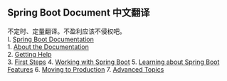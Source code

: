 ## Spring Boot Document 中文翻译  
不定时、定量翻译。不盈利应该不侵权吧。  
I. [Spring Boot Documentation](https://github.com/icoreman/SpringBootDocument/tree/master/Spring%20Boot%20Documentation)  
	1. [About the Documentation](https://github.com/icoreman/SpringBootDocument/blob/master/Spring%20Boot%20Documentation/1.%20About%20the%20Documentation.md)  
	2. [Getting Help](https://github.com/icoreman/SpringBootDocument/blob/master/Spring%20Boot%20Documentation/2.%20Getting%20Help.md)  
	3. [First Steps](https://github.com/icoreman/SpringBootDocument/blob/master/Spring%20Boot%20Documentation/3.%20First%20Steps.md)
	4. [Working with Spring Boot](https://github.com/icoreman/SpringBootDocument/blob/master/Spring%20Boot%20Documentation/4.%20Working%20with%20Spring%20Boot.md)
	5. [Learning about Spring Boot Features](https://github.com/icoreman/SpringBootDocument/blob/master/Spring%20Boot%20Documentation/5.%20Learning%20about%20Spring%20Boot%20Features.md)
	6. [Moving to Production](https://github.com/icoreman/SpringBootDocument/blob/master/Spring%20Boot%20Documentation/6.%20Moving%20to%20Production.md)
	7. [Advanced Topics](https://github.com/icoreman/SpringBootDocument/blob/master/Spring%20Boot%20Documentation/7.%20Advanced%20Topics.md)